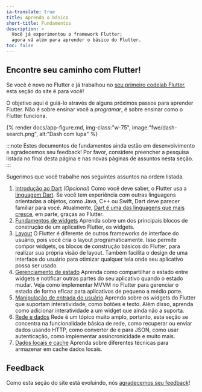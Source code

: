 ```yaml
---
ia-translate: true
title: Aprenda o básico
short-title: Fundamentos
description: >
  Você já experimentou o framework Flutter;
  agora vá além para aprender o básico do Flutter.
toc: false
---
```


<div class="row">
<div class="col-md-6">

## Encontre seu caminho com Flutter!

Se você é novo no Flutter e já trabalhou
no [seu primeiro codelab Flutter][seu primeiro codelab Flutter],
esta seção do site é para você!

O objetivo aqui é guiá-lo através de alguns
próximos passos para aprender Flutter.
Não é sobre ensinar você a _programar_,
é sobre ensinar como o Flutter funciona.

</div>
<div class="col-md-6">
  {% render docs/app-figure.md, img-class:"w-75", image:"fwe/dash-search.png", alt:"Dash com lupa" %}
</div>
</div>

:::note
Estes documentos de fundamentos ainda estão em
desenvolvimento e agradecemos seu feedback!
Por favor, considere preencher a pesquisa
listada no final desta página e nas novas
páginas de assuntos nesta seção.
:::

Sugerimos que você trabalhe nos seguintes
assuntos na ordem listada.

 1. [Introdução ao Dart][Introdução ao Dart] _(Opcional)_
    Como você deve saber, o Flutter usa a [linguagem Dart][Dart language].
    Se você tem experiência com outras linguagens
    orientadas a objetos, como Java, C++ ou Swift,
    Dart deve parecer familiar para você.
    Atualmente,
    [Dart é uma das linguagens que mais cresce][dart-lang],
    em parte, graças ao Flutter.
 2. [Fundamentos de widgets][Fundamentos de widgets]
    Aprenda sobre um dos principais blocos de
    construção de um aplicativo Flutter, os widgets.
 3. [Layout][Layout]
    O Flutter é diferente de outros frameworks
    de interface do usuário, pois você cria o layout
    programaticamente. Isso permite compor widgets,
    os blocos de construção básicos do Flutter,
    para realizar sua própria visão de layout.
    Também facilita o design de uma interface do
    usuário para otimizar qualquer tela onde seu
    aplicativo possa ser usado.
 4. [Gerenciamento de estado][Gerenciamento de estado]
    Aprenda como compartilhar o estado entre widgets e
    notificar outras partes do seu aplicativo quando
    o estado mudar. Veja como implementar MVVM no
    Flutter para gerenciar o estado de forma eficaz
    para aplicativos de pequeno a médio porte.
 5. [Manipulação de entrada do usuário][Manipulação de entrada do usuário]
    Aprenda sobre os widgets do Flutter que suportam
    interatividade, como botões e texto. Além disso,
    aprenda como adicionar interatividade a um widget
    que ainda não a suporta.
 6. [Rede e dados][Rede e dados]
    Rede é um tópico muito amplo,
    portanto, esta seção se concentra na
    funcionalidade básica de rede, como recuperar
    ou enviar dados usando HTTP, como converter de
    e para JSON, como usar autenticação, como
    implementar assincronicidade e muito mais.
 7. [Dados locais e cache][Dados locais e cache]
    Aprenda sobre diferentes técnicas para
    armazenar em cache dados locais.

[Dart language]: {{site.dart-site}}
[dart-lang]: https://twitter.com/MiSvTh/status/1732002450641400276?cxt
[Introdução ao Dart]: /get-started/fundamentals/dart
[Layout]: /get-started/fundamentals/layout
[Gerenciamento de estado]: /get-started/fundamentals/state-management
[Manipulação de entrada do usuário]: /get-started/fundamentals/user-input
[Rede e dados]: /get-started/fundamentals/networking
[Dados locais e cache]: /get-started/fundamentals/local-caching
[Fundamentos de widgets]: /get-started/fundamentals/widgets
[seu primeiro codelab Flutter]: {{site.codelabs}}/codelabs/flutter-codelab-first

## Feedback

Como esta seção do site está evoluindo,
nós [agradecemos seu feedback][agradecemos seu feedback]!

[agradecemos seu feedback]: https://google.qualtrics.com/jfe/form/SV_6A9KxXR7XmMrNsy?page="index"
